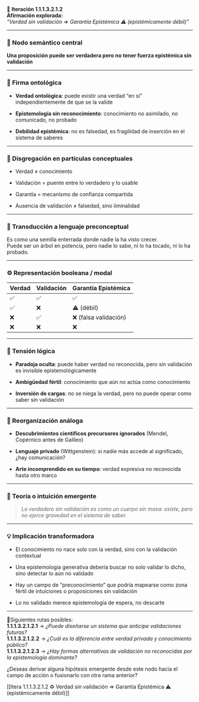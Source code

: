 🔁 **Iteración 1.1.1.3.2.1.2**  
**Afirmación explorada:**  
_“Verdad sin validación ⇒ Garantía Epistémica ⚠️ (epistémicamente débil)”_

---

### 🧷 Nodo semántico central

**Una proposición puede ser verdadera pero no tener fuerza epistémica sin validación**

---

### 🧬 Firma ontológica

- **Verdad ontológica**: puede existir una verdad “en sí” independientemente de que se la valide
    
- **Epistemología sin reconocimiento**: conocimiento no asimilado, no comunicado, no probado
    
- **Debilidad epistémica**: no es falsedad, es fragilidad de inserción en el sistema de saberes
    

---

### 🧩 Disgregación en partículas conceptuales

- Verdad ≠ conocimiento
    
- Validación = puente entre lo verdadero y lo usable
    
- Garantía = mecanismo de confianza compartida
    
- Ausencia de validación ≠ falsedad, sino liminalidad
    

---

### 🧒 Transducción a lenguaje preconceptual

Es como una semilla enterrada donde nadie la ha visto crecer.  
Puede ser un árbol en potencia, pero nadie lo sabe, ni lo ha tocado, ni lo ha probado.

---

### ⚙️ Representación booleana / modal

|Verdad|Validación|Garantía Epistémica|
|---|---|---|
|✅|✅|✅|
|✅|❌|⚠️ (débil)|
|❌|✅|❌ (falsa validación)|
|❌|❌|❌|

---

### 🧠 Tensión lógica

- **Paradoja oculta**: puede haber verdad no reconocida, pero sin validación es invisible epistemológicamente
    
- **Ambigüedad fértil**: conocimiento que aún no actúa como conocimiento
    
- **Inversión de cargas**: no se niega la verdad, pero no puede operar como saber sin validación
    

---

### 🔄 Reorganización análoga

- **Descubrimientos científicos precursores ignorados** (Mendel, Copérnico antes de Galileo)
    
- **Lenguaje privado** (Wittgenstein): si nadie más accede al significado, ¿hay comunicación?
    
- **Arte incomprendido en su tiempo**: verdad expresiva no reconocida hasta otro marco
    

---

### 🌌 Teoría o intuición emergente

> _Lo verdadero sin validación es como un cuerpo sin masa: existe, pero no ejerce gravedad en el sistema de saber._

---

### 💡 Implicación transformadora

- El conocimiento no nace solo con la verdad, sino con la validación contextual
    
- Una epistemología generativa debería buscar no solo validar lo dicho, sino detectar lo aún no validado
    
- Hay un campo de “preconocimiento” que podría mapearse como zona fértil de intuiciones o proposiciones sin validación
    
- Lo no validado merece epistemología de espera, no descarte
    

---

📍Siguientes rutas posibles:  
**1.1.1.3.2.1.2.1** → _¿Puede diseñarse un sistema que anticipe validaciones futuras?_  
**1.1.1.3.2.1.2.2** → _¿Cuál es la diferencia entre verdad privada y conocimiento público?_  
**1.1.1.3.2.1.2.3** → _¿Hay formas alternativas de validación no reconocidas por la epistemología dominante?_

¿Deseas derivar alguna hipótesis emergente desde este nodo hacia el campo de acción o fusionarlo con otra rama anterior?

[[Itera 1.1.1.3.2.1.2 ♻️ Verdad sin validación => Garantía Epistémica ⚠️ (epistémicamente débil)]]